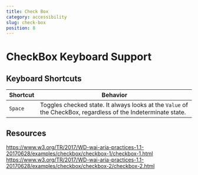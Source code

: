 ```yaml
---
title: Check Box
category: accessibility
slug: check-box
position: 8
---
```

# CheckBox Keyboard Support

## Keyboard Shortcuts

| Shortcut | Behavior |
|----------|----------|
| `Space` | Toggles checked state. It always looks at the `Value` of the CheckBox, regardless of the Indeterminate state. |

## Resources

https://www.w3.org/TR/2017/WD-wai-aria-practices-1.1-20170628/examples/checkbox/checkbox-1/checkbox-1.html
https://www.w3.org/TR/2017/WD-wai-aria-practices-1.1-20170628/examples/checkbox/checkbox-2/checkbox-2.html
